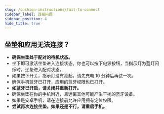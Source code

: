 ```yaml
---
slug: /cushion-instructions/fail-to-connect
sidebar_label: 连接问题
sidebar_position: 4
hide_title: true
---
```


## 坐垫和应用无法连接？

- **确保坐垫处于配对的待机状态。**
- 坐下即可激活坐垫进入连接状态。你也可以按下电源按钮，当指示灯为蓝灯闪烁时，坐垫进入配对状态。
- 如果按下开关，指示灯没有亮起，请先充电 10 分钟后再试一次。
- 确保手机蓝牙已打开，应用的蓝牙权限也已打开。
- **如蓝牙已开启，请关闭并重新打开。**
- 确保坐垫在你的手机附近，且远离其他可能产生干扰的蓝牙设备。
- 如果是安卓手机，请在连接前允许应用拥有定位权限。
- **尝试再次连接坐垫。如果还是不行，请重启手机。**